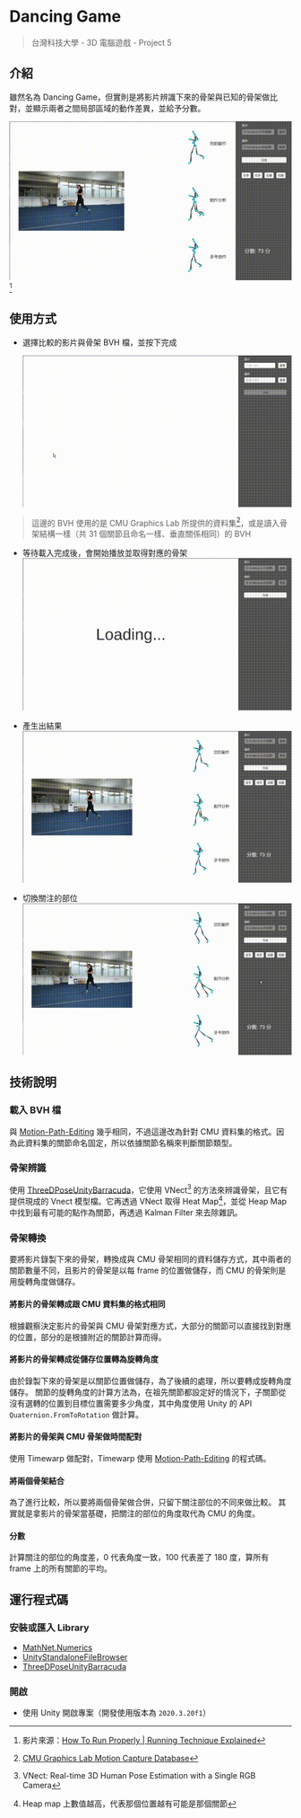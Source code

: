 # Dancing Game

> 台灣科技大學 - 3D 電腦遊戲 - Project 5

## 介紹

雖然名為 Dancing Game，但實則是將影片辨識下來的骨架與已知的骨架做比對，並顯示兩者之間局部區域的動作差異，並給予分數。

![結果](./document_data/result.gif)[^1]

[^1]: 影片來源：[How To Run Properly | Running Technique Explained](https://www.youtube.com/watch?v=_kGESn8ArrU&t=82s&ab_channel=GlobalTriathlonNetwork)

## 使用方式

* 選擇比較的影片與骨架 BVH 檔，並按下完成

  ![選擇影片與骨架](./document_data/load_file.gif)

> 這邊的 BVH 使用的是 CMU Graphics Lab 所提供的資料集[^2]，或是讀入骨架結構一樣（共 31 個關節且命名一樣、垂直關係相同）的 BVH

[^2]: [CMU Graphics Lab Motion Capture Database](http://mocap.cs.cmu.edu/)

* 等待載入完成後，會開始播放並取得對應的骨架
  ![播放影片與骨架](./document_data/record.gif)

* 產生出結果
  ![結果](./document_data/result.gif)

* 切換關注的部位
  ![切換關注的部位](./document_data/switch.gif)

## 技術說明

### 載入 BVH 檔

與 [Motion-Path-Editing](https://github.com/CCCpeggy/Motion-Path-Editing) 幾乎相同，不過這邊改為針對 CMU 資料集的格式。因為此資料集的關節命名固定，所以依據關節名稱來判斷關節類型。

### 骨架辨識

使用 [ThreeDPoseUnityBarracuda](https://github.com/digital-standard/ThreeDPoseUnityBarracuda)，它使用 VNect[^3] 的方法來辨識骨架，且它有提供現成的 Vnect 模型檔。它再透過 VNect 取得 Heat Map[^4]，並從 Heap Map 中找到最有可能的點作為關節，再透過 Kalman Filter 來去除雜訊。

[^3]: VNect: Real-time 3D Human Pose Estimation with a Single RGB Camera
[^4]: Heap map 上數值越高，代表那個位置越有可能是那個關節

### 骨架轉換

要將影片錄製下來的骨架，轉換成與 CMU 骨架相同的資料儲存方式，其中兩者的關節數量不同，且影片的骨架是以每 frame 的位置做儲存，而 CMU 的骨架則是用旋轉角度做儲存。

#### 將影片的骨架轉成跟 CMU 資料集的格式相同

根據觀察決定影片的骨架與 CMU 骨架對應方式，大部分的關節可以直接找到對應的位置，部分的是根據附近的關節計算而得。

#### 將影片的骨架轉成從儲存位置轉為旋轉角度

由於錄製下來的骨架是以關節位置做儲存，為了後續的處理，所以要轉成旋轉角度儲存。
關節的旋轉角度的計算方法為，在祖先關節都設定好的情況下，子關節從沒有選轉的位置到目標位置需要多少角度，其中角度使用 Unity 的 API `Quaternion.FromToRotation` 做計算。

#### 將影片的骨架與 CMU 骨架做時間配對

使用 Timewarp 做配對，Timewarp 使用 [Motion-Path-Editing](https://github.com/CCCpeggy/Motion-Path-Editing) 的程式碼。

#### 將兩個骨架結合

為了進行比較，所以要將兩個骨架做合併，只留下關注部位的不同來做比較。
其實就是拿影片的骨架當基礎，把關注的部位的角度取代為 CMU 的角度。

#### 分數

計算關注的部位的角度差，0 代表角度一致，100 代表差了 180 度，算所有 frame 上的所有關節的平均。

## 運行程式碼

### 安裝或匯入 Library

* [MathNet.Numerics](numerics.mathdotnet.com)
* [UnityStandaloneFileBrowser](https://github.com/gkngkc/UnityStandaloneFileBrowser)
* [ThreeDPoseUnityBarracuda](https://github.com/digital-standard/ThreeDPoseUnityBarracuda)

### 開啟

* 使用 Unity 開啟專案（開發使用版本為 `2020.3.20f1`）

<style>
.info blockquote
{
  color: #31708f;
  background-color: #d9edf7;
  border-color: #bce8f1;
}
.warning p
{
  color: #8a6d3b;
  background-color: #fcf8e3;
  border-color: #faebcc;
  padding: 15px;
  border: 1px solid transparent;
  border-radius: 4px;
}
</style>
